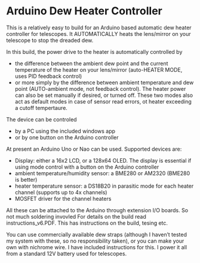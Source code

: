 # Arduino Dew Heater Controller
This is a relatively easy to build for an Arduino based automatic dew heater controller for telescopes. It AUTOMATICALLY heats the lens/mirror on your telescope to stop the dreaded dew.

In this build, the power drive to the heater is automatically controlled by 
- the difference between the ambient dew point and the current temperature of the heater on your lens/mirror (auto-HEATER MODE, uses PID feedback control)
- or more simply by the difference between ambient temperature and dew point (AUTO-ambient mode, not feedback control). 
The heater power can also be set manually if desired, or turned off. These two modes also act as default modes in case of sensor read errors, ot heater exceeding a cutoff tempertaure.

The device can be controled
- by a PC using the included windows app
- or by one button on the Arduino controller

At present an Arduino Uno or Nao can be used. Supported devices are:
- Display: either a 16x2 LCD, or a 128x64 OLED. The display is essential if using mode control with a button on the Arduino controller
- ambient temperature/humidity sensor: a BME280 or AM2320 (BME280 is better)
- heater temperature sensor: a DS18B20 in parasitic mode for each heater channel (supports up to 4x channels)
- MOSFET driver for the channel heaters

All these can be attached to the Arduino through extension I/O boards. So not much soldering invovled
For details on the build read  instructions_v6.PDF. This has instructions on the build, tesing etc.

You can use commercially available dew straps (although I haven’t tested my system with these, so no responsibility taken), or you can make your own with nichrome wire. I have included instructions for this. I power it all from a standard 12V battery used for telescopes.
